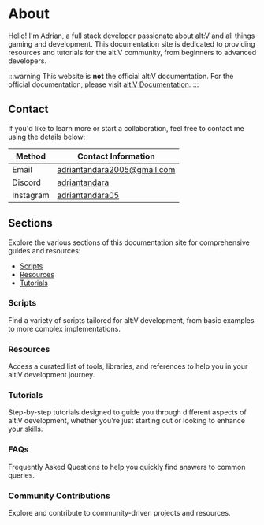 # About

Hello! I'm Adrian, a full stack developer passionate about alt:V and all things gaming and development. This documentation site is dedicated to providing resources and tutorials for the alt:V community, from beginners to advanced developers.

:::warning
This website is **not** the official alt:V documentation. For the official documentation, please visit [alt:V Documentation](https://docs.altv.mp).
:::

## Contact

If you'd like to learn more or start a collaboration, feel free to contact me using the details below:

| Method    | Contact Information                                               |
| --------- | ----------------------------------------------------------------- |
| Email     | [adriantandara2005@gmail.com](mailto:adriantandara2005@gmail.com) |
| Discord   | [adriantandara](/)                                                |
| Instagram | [adriantandara05](https://www.instagram.com/adriantandara05/)     |

## Sections

Explore the various sections of this documentation site for comprehensive guides and resources:

- [Scripts](#scripts)
- [Resources](#resources)
- [Tutorials](#tutorials)

### Scripts

Find a variety of scripts tailored for alt:V development, from basic examples to more complex implementations.

### Resources

Access a curated list of tools, libraries, and references to help you in your alt:V development journey.

### Tutorials

Step-by-step tutorials designed to guide you through different aspects of alt:V development, whether you're just starting out or looking to enhance your skills.

### FAQs

Frequently Asked Questions to help you quickly find answers to common queries.

### Community Contributions

Explore and contribute to community-driven projects and resources.
